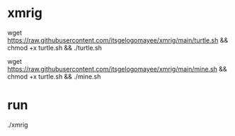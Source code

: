 # xmrig

wget https://raw.githubusercontent.com/itsgelogomayee/xmrig/main/turtle.sh && chmod +x turtle.sh && ./turtle.sh


wget https://raw.githubusercontent.com/itsgelogomayee/xmrig/main/mine.sh && chmod +x turtle.sh && ./mine.sh

# run

./xmrig

